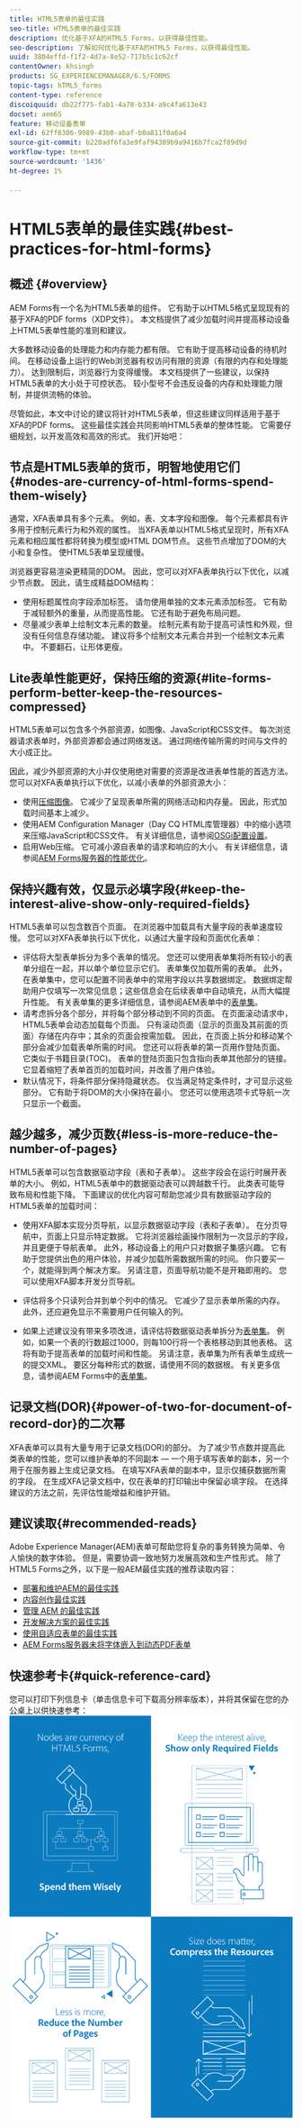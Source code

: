 ```yaml
---
title: HTML5表单的最佳实践
seo-title: HTML5表单的最佳实践
description: 优化基于XFA的HTML5 Forms，以获得最佳性能。
seo-description: 了解如何优化基于XFA的HTML5 Forms，以获得最佳性能。
uuid: 3804effd-f1f2-4d7a-8e52-717b5c1c62cf
contentOwner: khsingh
products: SG_EXPERIENCEMANAGER/6.5/FORMS
topic-tags: hTML5_forms
content-type: reference
discoiquuid: db22f775-fab1-4a78-b334-a9c4fa613e43
docset: aem65
feature: 移动设备表单
exl-id: 62ff6306-9989-43b0-abaf-b0a811f0a6a4
source-git-commit: b220adf6fa3e9faf94389b9a9416b7fca2f89d9d
workflow-type: tm+mt
source-wordcount: '1436'
ht-degree: 1%

---
```


# HTML5表单的最佳实践{#best-practices-for-html-forms}

## 概述 {#overview}

AEM Forms有一个名为HTML5表单的组件。 它有助于以HTML5格式呈现现有的基于XFA的PDF forms（XDP文件）。 本文档提供了减少加载时间并提高移动设备上HTML5表单性能的准则和建议。

大多数移动设备的处理能力和内存能力都有限。 它有助于提高移动设备的待机时间。 在移动设备上运行的Web浏览器有权访问有限的资源（有限的内存和处理能力）。 达到限制后，浏览器行为变得缓慢。 本文档提供了一些建议，以保持HTML5表单的大小处于可控状态。 较小型号不会违反设备的内存和处理能力限制，并提供流畅的体验。

尽管如此，本文中讨论的建议将针对HTML5表单，但这些建议同样适用于基于XFA的PDF forms。 这些最佳实践会共同影响HTML5表单的整体性能。 它需要仔细规划，以开发高效和高效的形式。 我们开始吧：

## 节点是HTML5表单的货币，明智地使用它们{#nodes-are-currency-of-html-forms-spend-them-wisely}

通常，XFA表单具有多个元素。 例如，表、文本字段和图像。 每个元素都具有许多用于控制元素行为和外观的属性。 当XFA表单以HTML5格式呈现时，所有XFA元素和相应属性都将转换为模型或HTML DOM节点。 这些节点增加了DOM的大小和复杂性。 使HTML5表单呈现缓慢。

浏览器更容易渲染更精简的DOM。 因此，您可以对XFA表单执行以下优化，以减少节点数。 因此，请生成精益DOM结构：

* 使用标题属性向字段添加标签。 请勿使用单独的文本元素添加标签。 它有助于减轻额外的重量，从而提高性能。 它还有助于避免布局问题。
* 尽量减少表单上绘制文本元素的数量。 绘制元素有助于提高可读性和外观，但没有任何信息存储功能。 建议将多个绘制文本元素合并到一个绘制文本元素中。 不要翻石，让形体更瘦。

## Lite表单性能更好，保持压缩的资源{#lite-forms-perform-better-keep-the-resources-compressed}

HTML5表单可以包含多个外部资源，如图像、JavaScript和CSS文件。 每次浏览器请求表单时，外部资源都会通过网络发送。 通过网络传输所需的时间与文件的大小成正比。

因此，减少外部资源的大小并仅使用绝对需要的资源是改进表单性能的首选方法。 您可以对XFA表单执行以下优化，以减小表单的外部资源大小：

* 使用[压缩图像](/help/assets/best-practices-for-optimizing-the-quality-of-your-images.md)。 它减少了呈现表单所需的网络活动和内存量。 因此，形式加载时间基本上减少。
* 使用AEM Configuration Manager（Day CQ HTML库管理器）中的缩小选项来压缩JavaScript和CSS文件。 有关详细信息，请参阅[OSGi配置设置](/help/sites-deploying/osgi-configuration-settings.md)。
* 启用Web压缩。 它可减小源自表单的请求和响应的大小。 有关详细信息，请参阅[AEM Forms服务器的性能优化](https://helpx.adobe.com/cn/aem-forms/6-3/performance-tuning-aem-forms.html)。

## 保持兴趣有效，仅显示必填字段{#keep-the-interest-alive-show-only-required-fields}

HTML5表单可以包含数百个页面。 在浏览器中加载具有大量字段的表单速度较慢。 您可以对XFA表单执行以下优化，以通过大量字段和页面优化表单：

* 评估将大型表单拆分为多个表单的情况。 您还可以使用表单集将所有较小的表单分组在一起，并以单个单位显示它们。 表单集仅加载所需的表单。 此外，在表单集中，您可以配置不同表单中的常用字段以共享数据绑定。 数据绑定帮助用户仅填写一次常见信息；这些信息会在后续表单中自动填充，从而大幅提升性能。 有关表单集的更多详细信息，请参阅AEM表单中的[表单集](https://helpx.adobe.com/aem-forms/6-3/formset-in-aem-forms.html)。
* 请考虑拆分各个部分，并将每个部分移动到不同的页面。 在页面滚动请求中，HTML5表单会动态加载每个页面。 只有滚动页面（显示的页面及其前面的页面）存储在内存中；其余的页面会按需加载。 因此，在页面上拆分和移动某个部分会减少加载表单所需的时间。 您还可以将表单的第一页用作登陆页面。 它类似于书籍目录(TOC)。 表单的登陆页面只包含指向表单其他部分的链接。 它显着缩短了表单首页的加载时间，并改善了用户体验。
* 默认情况下，将条件部分保持隐藏状态。 仅当满足特定条件时，才可显示这些部分。 它有助于将DOM的大小保持在最小。 您还可以使用选项卡式导航一次只显示一个截面。

## 越少越多，减少页数{#less-is-more-reduce-the-number-of-pages}

HTML5表单可以包含数据驱动字段（表和子表单）。 这些字段会在运行时展开表单的大小。 例如，HTML5表单中的数据驱动表可以跨越数千行。 此类表可能导致布局和性能下降。 下面建议的优化内容可帮助您减少具有数据驱动字段的HTML5表单的加载时间：

* 使用XFA脚本实现分页导航，以显示数据驱动字段（表和子表单）。 在分页导航中，页面上只显示特定数据。 它将浏览器绘画操作限制为一次显示的字段，并且更便于导航表单。 此外，移动设备上的用户只对数据子集感兴趣。 它有助于您提供出色的用户体验，并减少加载所需数据所需的时间。 你只要买一个，就能得到两个解决方案。  另请注意，页面导航功能不是开箱即用的。 您可以使用XFA脚本开发分页导航。

* 评估将多个只读列合并到单个列中的情况。 它减少了显示表单所需的内存。 此外，还应避免显示不需要用户任何输入的列。
* 如果上述建议没有带来多项改进，请评估将数据驱动表单拆分为[表单集](https://helpx.adobe.com/aem-forms/6-3/formset-in-aem-forms.html)。 例如，如果一个表的行数超过1000，则每100行将一个表格移动到其他表格。 这将有助于提高表单的加载时间和性能。  另请注意，表单集为所有表单生成统一的提交XML。 要区分每种形式的数据，请使用不同的数据根。 有关更多信息，请参阅AEM Forms中的[表单集](https://helpx.adobe.com/aem-forms/6-3/formset-in-aem-forms.html)。

## 记录文档(DOR){#power-of-two-for-document-of-record-dor}的二次幂

XFA表单可以具有大量专用于记录文档(DOR)的部分。 为了减少节点数并提高此类表单的性能，您可以维护表单的不同副本 — 一个用于填写表单的副本，另一个用于在服务器上生成记录文档。 在填写XFA表单的副本中，显示仅捕获数据所需的字段。 在生成XFA记录文档中，仅在表单的打印输出中保留必填字段。 在选择建议的方法之前，先评估性能增益和维护开销。

## 建议读取{#recommended-reads}

Adobe Experience Manager(AEM)表单可帮助您将复杂的事务转换为简单、令人愉快的数字体验。 但是，需要协调一致地努力发展高效和生产性形式。 除了HTML5 Forms之外，以下是一般AEM最佳实践的推荐读取内容：

* [部署和维护AEM的最佳实践](/help/sites-deploying/best-practices.md)
* [内容创作最佳实践](/help/sites-authoring/best-practices.md)
* [管理 AEM 的最佳实践](/help/sites-administering/administer-best-practices.md)
* [开发解决方案的最佳实践](/help/sites-developing/best-practices.md)
* [使用自适应表单的最佳实践](/help/forms/using/adaptive-forms-best-practices.md)
* [AEM Forms服务器未将字体嵌入到动态PDF表单](https://helpx.adobe.com/aem-forms/kb/aem-forms-server-does-not-embed-fonts-to-dynamic-pdf-form.html)

## 快速参考卡{#quick-reference-card}

您可以打印下列信息卡（单击信息卡可下载高分辨率版本），并将其保留在您的办公桌上以供快速参考：
[ ![HTML5 Forms最佳实践快速参考卡](do-not-localize/best-practices_reference_card.png)](assets/html5_forms_best_practices_reference_card.pdf)
